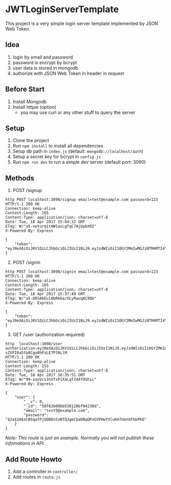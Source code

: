 # JWTLoginServerTemplate
This project is a very simple login server template implemented by JSON Web Token.

## Idea
1. login by email and password
2. password is encrypt by bcrypt
3. user data is stored in mongodb
4. authorize with JSON Web Token in header in request

## Before Start
1. Install Mongodb
2. Install httpie (option)
	* you may use curl or any other stuff to query the server

## Setup
1. Clone the project
2. Run `npm install` to install all dependencies
3. Setup db path in `index.js` (default: `mongodb://localhost/auth`)
4. Setup a secret key for bcrypt in `config.js`
5. Run `npm run dev` to run a simple dev server (default port: 3090)

## Methods
1. POST /signup
```
http POST localhost:3090/signup email=test@example.com password=123
HTTP/1.1 200 OK
Connection: keep-alive
Content-Length: 165
Content-Type: application/json; charset=utf-8
Date: Tue, 18 Apr 2017 15:04:32 GMT
ETag: W/"a5-vwturq1tmW1avLgTqC7AjUpbX0I"
X-Powered-By: Express

{
    "token": "eyJ0eXAiOiJKV1QiLCJhbGciOiJIUzI1NiJ9.eyJzdWIiOiI1OGY2MmIwMGJiNTM4MTI4YmYwNDIzMGQiLCJpYXQiOjE0OTI1Mjc4NzI2Mjl9.NWQkVRf2GEFbYV9bsZVPI0aStb8Cga0hPzLE7PJ6LlM"
}
```

2. POST /signin
```
http POST localhost:3090/signin email=test@example.com password=123
HTTP/1.1 200 OK
Connection: keep-alive
Content-Length: 165
Content-Type: application/json; charset=utf-8
Date: Tue, 18 Apr 2017 15:37:49 GMT
ETag: W/"a5-U8SAbEul0bRk6a/XLyRwuqAC9Qk"
X-Powered-By: Express

{
    "token": "eyJ0eXAiOiJKV1QiLCJhbGciOiJIUzI1NiJ9.eyJzdWIiOiI1OGY2MmIwMGJiNTM4MTI4YmYwNDIzMGQiLCJpYXQiOjE0OTI1Mjc4NzI2Mjl9.NWQkVRf2GEFbYV9bsZVPI0aStb8Cga0hPzLE7PJ6LlM"
}
```

3. GET /user (authorization required)
```
http  localhost:3090/user authorization:eyJ0eXAiOiJKV1QiLCJhbGciOiJIUzI1NiJ9.eyJzdWIiOiI1OGY2MmIwMGJiNTM4MTI4YmYwNDIzMGQiLCJpYXQiOjE0OTI1Mjc4NzI2Mjl9.NWQkVRf2GEFbYV9b
sZVPI0aStb8Cga0hPzLE7PJ6LlM
HTTP/1.1 200 OK
Connection: keep-alive
Content-Length: 153
Content-Type: application/json; charset=utf-8
Date: Tue, 18 Apr 2017 16:35:51 GMT
ETag: W/"99-xauVciJnVfxP1XaLqfZ44fOShic"
X-Powered-By: Express

{
	"user": {
		"__v": 0,
		"_id": "58f62b00bb538128bf04230d",
		"email": "test9@example.com",
		"password": "$2a$10$xCB5qaTPjOQBDnSxNTQJgeCbaDBqQPxGVPHwYXlu6H7UenXFkbPKO"
	}
}
```
*Note: This route is just an example. Normally you will not publish these infomations in API.*

## Add Route Howto
1. Add a controller in `controller/`
2. Add routes in `route.js`


